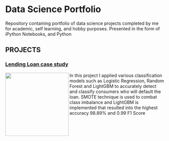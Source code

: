 # Data Science Portfolio
Repository containing portfolio of data science projects completed by me for academic, self learning, and hobby purposes. Presented in the form of iPython Notebooks, and Python
## PROJECTS
### [Lending Loan case study](https://github.com/lasnausman/Portfolio/blob/master/Loan%20Lending%20case%20study-%20Analysis/Lending%20Loan.ipynb)
<img src="https://th.bing.com/th/id/OIP.tMlgFbyyA7524W0O8llNTgHaFf?pid=Api&rs=1" width="200" ALIGN="left"/> In this project I applied various classification models such as Logistic Regression, Random Forest and LightGBM to accurately detect and classify consumers who will default the loan. SMOTE technique is used to combat class imbalance and LightGBM is implemented that resulted into the highest accuracy 98.89% and 0.99 F1 Score

